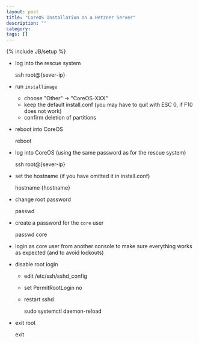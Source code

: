 ```yaml
---
layout: post
title: "CoreOS Installation on a Hetzner Server"
description: ""
category: 
tags: []
---
```

{% include JB/setup %}

- log into the rescue system

    ssh root@{sever-ip}

- run `installimage`

  - choose "Other" -> "CoreOS-XXX"
  - keep the default install.conf (you may have to quit with ESC 0, if F10 does not work)
  - confirm deletion of partitions

* reboot into CoreOS

    reboot

- log into CoreOS (using the same password as for the rescue system)

    ssh root@{sever-ip}

- set the hostname (if you have omitted it in install.conf)

    hostname {hostname}

- change root password

    passwd

- create a password for the `core` user

    passwd core

- login as core user from another console to make sure everything works as expected (and to avoid lockouts)

- disable root login

    - edit /etc/ssh/sshd_config 
    - set PermitRootLogin no
    - restart sshd

        sudo systemctl daemon-reload

- exit root

    exit


